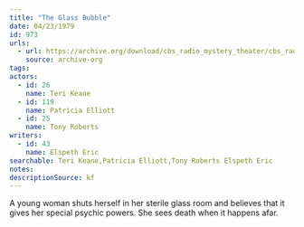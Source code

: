 ```yaml
---
title: "The Glass Bubble"
date: 04/23/1979
id: 973
urls: 
  - url: https://archive.org/download/cbs_radio_mystery_theater/cbs_radio_mystery_theater-0951-1000.zip/cbs_radio_mystery_theater-0951-1000%2Fcbsrmt_0973_the_glass_bubble.mp3
    source: archive-org
tags: 
actors:  
  - id: 26
    name: Teri Keane  
  - id: 119
    name: Patricia Elliott  
  - id: 25
    name: Tony Roberts
writers:  
  - id: 43
    name: Elspeth Eric
searchable: Teri Keane,Patricia Elliott,Tony Roberts Elspeth Eric
notes: 
descriptionSource: kf
---
```

A young woman shuts herself in her sterile glass room and believes that it gives her special psychic powers. She sees death when it happens afar.